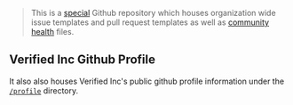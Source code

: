 > This is a [special](https://github.blog/changelog/2019-02-21-organization-wide-community-health-files/) Github repository which houses organization wide issue templates and pull request templates as well as [community health](https://docs.github.com/en/communities/setting-up-your-project-for-healthy-contributions/creating-a-default-community-health-file) files. 


## Verified Inc Github Profile
It also also houses Verified Inc's public github profile information under the [`/profile`](/profile/) directory.
